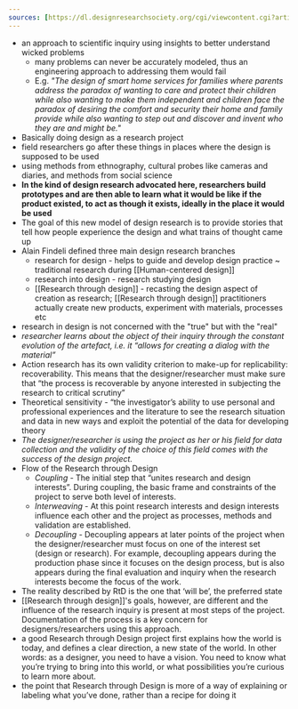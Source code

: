 ```yaml
---
sources: [https://dl.designresearchsociety.org/cgi/viewcontent.cgi?article=2006&context=drs-conference-papers, https://www.designdisciplin.com/crash-course-in-rtd/, file:///home/erik/Downloads/Design_Research_Through_Practice_From_the_Lab_Fiel.pdf, https://link.springer.com/chapter/10.1007/978-1-4939-0378-8_8]
---
```

- an approach to scientific inquiry using insights to better understand wicked problems
	- many problems can never be accurately modeled, thus an engineering approach to addressing them would fail
	- E.g. _"The design of smart home services for families where parents address the paradox of wanting to care and protect their children while also wanting to make them independent and children face the paradox of desiring the comfort and security their home and family provide while also wanting to step out and discover and invent who they are and might be."_
- Basically doing design as a research project
- field researchers go after these things in places where the design is supposed to be used
- using methods from ethnography, cultural probes like cameras and diaries, and methods from social science
- __In the kind of design research advocated here, researchers build prototypes and are then able to learn what it would be like if the product existed, to act as though it exists, ideally in the place it would be used__
- The goal of this new model of design research is to provide stories that tell how people experience the design and what trains of thought came up
- Alain Findeli defined three main design research branches
	- research for design - helps to guide and develop design practice ~ traditional research during [[Human-centered design]]
	- research into design - research studying design
	- [[Research through design]] - recasting the design aspect of creation as research; [[Research through design]] practitioners actually create new products, experiment with materials, processes etc
- research in design is not concerned with the "true" but with the "real"
- _researcher learns about the object of their inquiry through the constant evolution of the artefact, i.e. it “allows for creating a dialog with the material”_
- Action research has its own validity criterion to make-up for replicability: recoverability. This means that the designer/researcher must make sure that “the process is recoverable by anyone interested in subjecting the research to critical scrutiny”
- Theoretical sensitivity - “the investigator’s ability to use personal and professional experiences and the literature to see the research situation and data in new ways and exploit the potential of the data for developing theory
- _The designer/researcher is using the project as her or his field for data collection and the validity of the choice of this field comes with the success of the design project._
- Flow of the Research through Design
	- _Coupling_ - The initial step that “unites research and design interests”. During coupling, the basic frame and constraints of the project to serve both level of interests.
	- _Interweaving_ - At this point research interests and design interests influence each other and the project as processes, methods and validation are established.
	- _Decoupling_ - Decoupling appears at later points of the project when the designer/researcher must focus on one of the interest set (design or research). For example, decoupling appears during the production phase since it focuses on the design process, but is also appears during the final evaluation and inquiry when the research interests become the focus of the work.
- The reality described by RtD is the one that ‘will be’, the preferred state
- [[Research through design]]'s goals, however, are different and the influence of the research inquiry is present at most steps of the project. Documentation of the process is a key concern for designers/researchers using this approach.
- a good Research through Design project first explains how the world is today, and defines a clear direction, a new state of the world. In other words: as a designer, you need to have a vision. You need to know what you’re trying to bring into this world, or what possibilities you’re curious to learn more about.
- the point that Research through Design is more of a way of explaining or labeling what you’ve done, rather than a recipe for doing it